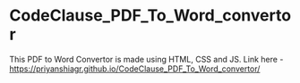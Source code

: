 # CodeClause_PDF_To_Word_convertor
This PDF to Word Convertor is made using HTML, CSS and JS. Link here - 
https://priyanshiagr.github.io/CodeClause_PDF_To_Word_convertor/
